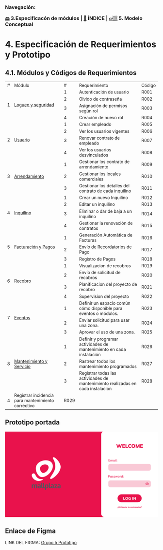 <h3>Navegación:<br>

[🔙](../3/3.md) 3.Especificacón de módulos | [📜](../README.md) ÍNDICE | [👉🏼](../5/5.md) 5. Modelo Conceptual
# 4. Especificación de Requerimientos y Prototipo

## 4.1. Módulos y Códigos de Requerimientos
<table>
    <tbody>
        <tr>
            <td>#</td>
            <td>Módulo</td>
            <td>#</td>
            <td>Requerimiento</td>
            <td>Código</td>
        </tr>
        <tr>
            <td rowspan=4>1</td>
            <td rowspan=4><a href="4.1/4.1.md">Logueo y seguridad</td>
            <td>1</td>
            <td>Autenticación de usuario</td>
            <td>R001</td>
        </tr>
        <tr>
            <td>2</td>
            <td>Olvido de contraseña</td>
            <td>R002</td>
        </tr>
        <tr>
            <td>3</td>
            <td>Asignación de permisos según rol</td>
            <td>R003</td>
        </tr>
        <tr>
            <td>4</td>
            <td>Creación de nuevo rol</td>
            <td>R004</td>
        </tr>
        <tr>
            <td rowspan=4>2</td>
            <td rowspan=4><a href="4.2/4.2.md">Usuario</td>
            <td>1</td>
            <td>Crear empleado</td>
            <td>R005</td>
        </tr>
        <tr>
            <td>2</td>
            <td>Ver los usuarios vigentes</td>
            <td>R006</td>
        </tr>
        <tr>
            <td>3</td>
            <td>Renovar contrato de empleado</td>
            <td>R007</td>
        </tr>
        <tr>
            <td>4</td>
            <td>Ver los usuarios desvinculados</td>
            <td>R008</td>
        </tr>
        <tr>
            <td rowspan=3>3</td>
            <td rowspan=3><a href="4.3/4.3.md">Arrendamiento</td>
            <td>1</td>
            <td>Gestionar los contrato de arrendamiento</td>
            <td>R009</td>
        </tr>
        <tr>
            <td>2</td>
            <td>Gestionar los locales comerciales</td>
            <td>R010</td>
        </tr>
        <tr>
            <td>3</td>
            <td>Gestionar los detalles del contrato de cada inquilino</td>
            <td>R011</td>
        </tr>
        <tr>
            <td rowspan="4">4</td>
            <td rowspan="4"><a href="4.4/4.4.md">Inquilino</td>
            <td>1</td>
            <td>Crear un nuevo Inquilino</td>
            <td>R012</td>
        </tr>
        <tr>
            <td>2</td>
            <td>Editar un inquilino</td>
            <td>R013</td>
        </tr>
        <tr>
            <td>3</td>
            <td>Eliminar o dar de baja a un inquilino</td>
            <td>R014</td>
        </tr>
        <tr>
            <td>4</td>
            <td>Gestionar la renovación de contratos</td>
            <td>R015</td>
        </tr>        
        <tr>
            <td rowspan="3">5</td>
            <td rowspan="3"><a href="4.5/4.5.md">Facturación y Pagos</td>
            <td>1</td>
            <td>Generación Automática de Facturas</td>
            <td>R016</td>
        </tr>
        <tr>
            <td>2</td>
            <td>Envío de Recordatorios de Pago</td>
            <td>R017</td>
        </tr>
        <tr>
            <td>3</td>
            <td>Registro de Pagos</td>
            <td>R018</td>
        </tr>  
        <tr>
            <td rowspan="4">6</td>
            <td rowspan="4"><a href="4.6/4.6.md">Recobro</td>
            <td>1</td>
            <td>Visualizacion de recobros</td>
            <td>R019</td>
        </tr>
            <td>2</td>
            <td>Envío de solicitud de recobros</td>
            <td>R020</td>
        </tr>
        <tr>
            <td>3</td>
            <td>Planificacion del proyecto de recobro</td>
            <td>R021</td>
        </tr>
        <tr>
            <td>4</td>
            <td>Supervision del proyecto</td>
            <td>R022</td>
        </tr> 
        <tr>
            <td rowspan=3>7</td>
            <td rowspan=3><a href="4.7/4.7.md">Eventos</td>
            <td>1</td>
            <td>Definir un espacio común cómo disponible para eventos o módulos.</td>
            <td>R023</td>
        </tr>
        </tr>
            <td>2</td>
            <td>Enviar solicitud para usar una zona.</td>
            <td>R024</td>
        </tr>
        <tr>
            <td>3</td>
            <td>Aprovar el uso de una zona.</td>
            <td>R025</td>
        </tr>
        <tr>
            <td rowspan=3>8</td>
            <td rowspan=3><a href="4.8/4.8.md">Mantenimiento y Servicio</td>
            <td>1</td>
            <td>Definir y programar actividades de mantenimiento en cada instalación</td>
            <td>R026</td>
        </tr>
        <tr>
            <td>2</td>
            <td>Rastrear todos los mantenimiento programados</td>
            <td>R027</td>
        </tr>
        <tr>
            <td>3</td>
            <td>Registrar todas las actividades de mantenimiento realizadas en cada instalación</td>
            <td>R028</td>
        </tr>
        <tr>
            <td>4</td>
            <td>Registrar incidencia para mantenimiento correctivo</td>
            <td>R029</td>
        </tr>
    </tbody>
</table>



## Prototipo portada
![Prototipo Imagen](Prototipo_muestra.png)

## Enlace de Figma
LINK DEL FIGMA: [Grupo 5 Prototipo](https://www.figma.com/design/VWVEbq72V7HGyZJb9HV39f/DBD_Grupo_5?node-id=71-35&node-type=frame&t=RMNqg1MfI5jyNTJV-0)
